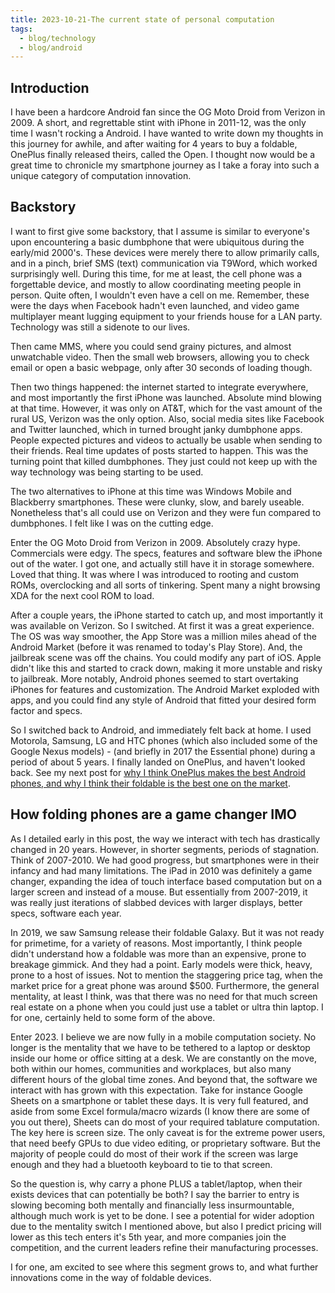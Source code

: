 ```yaml
---
title: 2023-10-21-The current state of personal computation
tags:
  - blog/technology
  - blog/android
---
```

## Introduction
I have been a hardcore Android fan since the OG Moto Droid from Verizon in 2009. A short, and regrettable stint with iPhone in 2011-12, was the only time I wasn't rocking a Android. I have wanted to write down my thoughts in this journey for awhile, and after waiting for 4 years to buy a foldable, OnePlus finally released theirs, called the Open. I thought now would be a great time to chronicle my smartphone journey as I take a foray into such a unique category of computation innovation.

## Backstory
I want to first give some backstory, that I assume is similar to everyone's upon encountering a basic dumbphone that were ubiquitous during the early/mid 2000's. These devices were merely there to allow primarily calls, and in a pinch, brief SMS (text) communication via T9Word, which worked surprisingly well. During this time, for me at least, the cell phone was a forgettable device, and mostly to allow coordinating meeting people in person. Quite often, I wouldn't even have a cell on me. Remember, these were the days when Facebook hadn't even launched, and video game multiplayer meant lugging equipment to your friends house for a LAN party. Technology was still a sidenote to our lives.

Then came MMS, where you could send grainy pictures, and almost unwatchable video. Then the small web browsers, allowing you to check email or open a basic webpage, only after 30 seconds of loading though.

Then two things happened: the internet started to integrate everywhere, and most importantly the first iPhone was launched. Absolute mind blowing at that time. However, it was only on AT&T, which for the vast amount of the rural US, Verizon was the only option. Also, social media sites like Facebook and Twitter launched, which in turned brought janky dumbphone apps. People expected pictures and videos to actually be usable when sending to their friends. Real time updates of posts started to happen. This was the turning point that killed dumbphones. They just could not keep up with the way technology was being starting to be used.

The two alternatives to iPhone at this time was Windows Mobile and Blackberry smartphones. These were clunky, slow, and barely useable. Nonetheless that's all could use on Verizon and they were fun compared to dumbphones. I felt like I was on the cutting edge.

Enter the OG Moto Droid from Verizon in 2009. Absolutely crazy hype. Commercials were edgy. The specs, features and software blew the iPhone out of the water. I got one, and actually still have it in storage somewhere. Loved that thing. It was where I was introduced to rooting and custom ROMs, overclocking and all sorts of tinkering. Spent many a night browsing XDA for the next cool ROM to load.

After a couple years, the iPhone started to catch up, and most importantly it was available on Verizon. So I switched. At first it was a great experience. The OS was way smoother, the App Store was a million miles ahead of the Android Market (before it was renamed to today's Play Store). And, the jailbreak scene was off the chains. You could modify any part of iOS. Apple didn't like this and started to crack down, making it more unstable and risky to jailbreak. More notably, Android phones seemed to start overtaking iPhones for features and customization. The Android Market exploded with apps, and you could find any style of Android that fitted your desired form factor and specs. 

So I switched back to Android, and immediately felt back at home. I used Motorola, Samsung, LG and HTC phones (which also included some of the Google Nexus models) - (and briefly in 2017 the Essential phone) during a period of about 5 years. I finally landed on OnePlus, and haven't looked back. 
See my next post for [why I think OnePlus makes the best Android phones, and why I think their foldable is the best one on the market](/posts/2023-10-22-Why-the-OnePlus-Open-is-the-best-foldable/).

## How folding phones are a game changer IMO

As I detailed early in this post, the way we interact with tech has drastically changed in 20 years. However, in shorter segments, periods of stagnation. Think of 2007-2010. We had good progress, but smartphones were in their infancy and had many limitations. The iPad in 2010 was definitely a game changer, expanding the idea of touch interface based computation but on a larger screen and instead of a mouse. But essentially from 2007-2019, it was really just iterations of slabbed devices with larger displays, better specs, software each year. 

In 2019, we saw Samsung release their foldable Galaxy. But it was not ready for primetime, for a variety of reasons. Most importantly, I think people didn't understand how a foldable was more than an expensive, prone to breakage gimmick. And they had a point. Early models were thick, heavy, prone to a host of issues. Not to mention the staggering price tag, when the market price for a great phone was around $500. Furthermore, the general mentality, at least I think, was that there was no need for that much screen real estate on a phone when you could just use a tablet or ultra thin laptop. I for one, certainly held to some form of the above.

Enter 2023. I believe we are now fully in a mobile computation society. No longer is the mentality that we have to be tethered to a laptop or desktop inside our home or office sitting at a desk. We are constantly on the move, both within our homes, communities and workplaces, but also many different hours of the global time zones. And beyond that, the software we interact with has grown with this expectation. Take for instance Google Sheets on a smartphone or tablet these days. It is very full featured, and aside from some Excel formula/macro wizards (I know there are some of you out there), Sheets can do most of your required tablature computation. The key here is screen size. The only caveat is for the extreme power users, that need beefy GPUs to due video editing, or proprietary software. But the majority of people could do most of their work if the screen was large enough and they had a bluetooth keyboard to tie to that screen.

So the question is, why carry a phone PLUS a tablet/laptop, when their exists devices that can potentially be both? I say the barrier to entry is slowing becoming both mentally and financially less insurmountable, although much work is yet to be done. I see a potential for wider adoption due to the mentality switch I mentioned above, but also I predict pricing will lower as this tech enters it's 5th year, and more companies join the competition, and the current leaders refine their manufacturing processes.

I for one, am excited to see where this segment grows to, and what further innovations come in the way of foldable devices.
